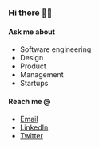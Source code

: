 ### Hi there 👋🙂

#### Ask me about
* Software engineering
* Design
* Product
* Management
* Startups

#### Reach me @
* [Email](mailto://ivobenedito@gmail.com)
* [LinkedIn](https://www.linkedin.com/in/ivobenedito/)
* [Twitter](https://twitter.com/ivobenedito)
